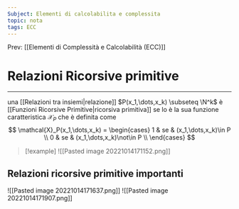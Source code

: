 ```yaml
---
Subject: Elementi di calcolabilita e complessita
topic: nota
tags: ECC
---
```


Prev: [[Elementi di Complessità e Calcolabilità (ECC)]]

# Relazioni Ricorsive primitive
---
una [[Relazioni tra insiemi|relazione]] $P(x_1,\dots,x_k) \subseteq \N^k$ è [[Funzioni Ricorsive Primitive|ricorsiva primitiva]] se lo è la sua funzione caratteristica $\mathcal{X}_P$ che è definita come
$$
\mathcal{X}_P(x_1,\dots,x_k) =
\begin{cases}
1 & se & (x_1,\dots,x_k)\in P \\
0 & se & (x_1,\dots,x_k)\not\in P \\
\end{cases}
$$
>[!example]
>![[Pasted image 20221014171152.png]]


## Relazioni ricorsive primitive importanti 
![[Pasted image 20221014171637.png]]
![[Pasted image 20221014171907.png]]